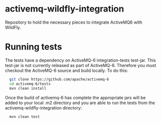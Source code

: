 activemq-wildfly-integration
============================

Repository to hold the necessary pieces to integrate ActiveMQ6 with WildFly.

Running tests
==============

The tests have a dependency on ActiveMQ-6 integration-tests test-jar.  This test-jar is not currently released as part
of ActiveMQ-6.  Therefore you must checkout the ActiveMQ-6 source and build locally.  To do this:

```bash
  git clone https://github.com/apache/activemq-6
  cd activemq-6/tests
  mvn clean install
```

Once the build of activemq-6 has complete the appropriate jars will be added to your local .m2 directory and you are 
able to run the tests from the activemq-wildfly-integration directory:

```bash
  mvn clean test
```
